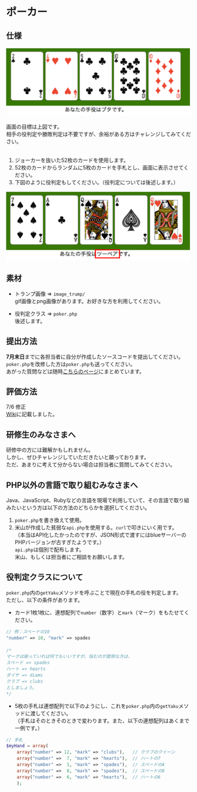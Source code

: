 # ポーカー
## 仕様
<img src="./for_wiki/window.png" width=500px ><br/>
<br />
画面の目標は上図です。<br />
相手の役判定や勝敗判定は不要ですが、余裕がある方はチャレンジしてみてください。<br />
<br />
1. ジョーカーを抜いた52枚のカードを使用します。<br />
2. 52枚のカードからランダムに5枚のカードを手札とし、画面に表示させてください。<br />
3. 下図のように役判定もしてください。（役判定については後述します。）<br />

<img src="./for_wiki/window_2.png" width=500px ><br/>

## 素材
* トランプ画像 => `image_trump/` <br />
gif画像とpng画像があります。お好きな方を利用してください。

* 役判定クラス => `poker.php` <br />
後述します。

## 提出方法
**7月末日**までに各担当者に自分が作成したソースコードを提出してください。<br />
`poker.php`を改修した方は`poker.php`も送ってください。<br />
あがった質問などは随時[こちらのページ](https://github.com/naoki85/poker/wiki/Q&A)にまとめています。

## 評価方法
7/6 修正<br />
[Wiki](https://github.com/naoki85/poker/wiki)に記載しました。

## 研修生のみなさまへ
研修中の方には難解かもしれません。<br />
しかし、ぜひチャレンジしていただきたいと願っております。<br />
ただ、あまりに考えて分からない場合は担当者に質問してみてください。

## PHP以外の言語で取り組むみなさまへ
Java、JavaScript、Rubyなどの言語を現場で利用していて、その言語で取り組みたいという方は以下の方法のどちらかを選択してください。<br />
1. `poker.php`を書き換えて使用。<br />
2. 米山が作成した貧弱な`api.php`を使用する。`curl`で叩きにいく用です。<br />
（本当はAPI化したかったのですが、JSON形式で渡すにはblueサーバーのPHPバージョンが古すぎたようです。）<br />
`api.php`は個別で配布します。<br />
米山、もしくは担当者にご相談をお願いします。

## 役判定クラスについて
`poker.php`内の`getYaku`メソッドを呼ぶことで現在の手札の役を判定します。<br />
ただし、以下の条件があります。<br />
* カード1枚1枚に、連想配列で`number`（数字）と`mark`（マーク）をもたせてください。<br />

```php
// 例：スペードの10
"number" => 10, "mark" => spades

/*
マークは揃っていれば何でもいいですが、悩むのが面倒な方は、
スペード => spades
ハート	=> hearts
ダイヤ	=> diams
クラブ	=> clubs
としましょう。
*/
```

* 5枚の手札は連想配列で以下のようにし、これを`poker.php`内の`getYaku`メソッドに渡してください。<br />
（手札はそのときそのときで変わります。また、以下の連想配列はあくまで一例です。）

```php
// 手札
$myHand = array(
	array("number" => 12, "mark" => "clubs"),	// クラブのクイーン
	array("number" =>  7, "mark" => "hearts"),	// ハートの7
	array("number" =>  1, "mark" => "spades"),	// スペードのA
	array("number" =>  8, "mark" => "spades"),	// スペードの8
	array("number" =>  6, "mark" => "hearts"),	// ハートの6
	);
```